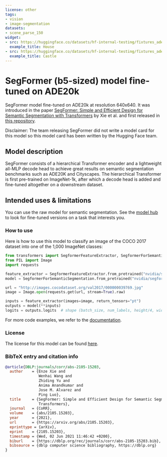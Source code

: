 ```yaml
---
license: other
tags:
- vision
- image-segmentation
datasets:
- scene_parse_150
widget:
- src: https://huggingface.co/datasets/hf-internal-testing/fixtures_ade20k/resolve/main/ADE_val_00000001.jpg
  example_title: House
- src: https://huggingface.co/datasets/hf-internal-testing/fixtures_ade20k/resolve/main/ADE_val_00000002.jpg
  example_title: Castle
---
```


# SegFormer (b5-sized) model fine-tuned on ADE20k

SegFormer model fine-tuned on ADE20k at resolution 640x640. It was introduced in the paper [SegFormer: Simple and Efficient Design for Semantic Segmentation with Transformers](https://arxiv.org/abs/2105.15203) by Xie et al. and first released in [this repository](https://github.com/NVlabs/SegFormer). 

Disclaimer: The team releasing SegFormer did not write a model card for this model so this model card has been written by the Hugging Face team.

## Model description

SegFormer consists of a hierarchical Transformer encoder and a lightweight all-MLP decode head to achieve great results on semantic segmentation benchmarks such as ADE20K and Cityscapes. The hierarchical Transformer is first pre-trained on ImageNet-1k, after which a decode head is added and fine-tuned altogether on a downstream dataset.

## Intended uses & limitations

You can use the raw model for semantic segmentation. See the [model hub](https://huggingface.co/models?other=segformer) to look for fine-tuned versions on a task that interests you.

### How to use

Here is how to use this model to classify an image of the COCO 2017 dataset into one of the 1,000 ImageNet classes:

```python
from transformers import SegformerFeatureExtractor, SegformerForSemanticSegmentation
from PIL import Image
import requests

feature_extractor = SegformerFeatureExtractor.from_pretrained("nvidia/segformer-b5-finetuned-ade-512-512")
model = SegformerForSemanticSegmentation.from_pretrained("nvidia/segformer-b5-finetuned-ade-512-512")

url = "http://images.cocodataset.org/val2017/000000039769.jpg"
image = Image.open(requests.get(url, stream=True).raw)

inputs = feature_extractor(images=image, return_tensors="pt")
outputs = model(**inputs)
logits = outputs.logits  # shape (batch_size, num_labels, height/4, width/4)
```

For more code examples, we refer to the [documentation](https://huggingface.co/transformers/model_doc/segformer.html#).

### License

The license for this model can be found [here](https://github.com/NVlabs/SegFormer/blob/master/LICENSE).

### BibTeX entry and citation info

```bibtex
@article{DBLP:journals/corr/abs-2105-15203,
  author    = {Enze Xie and
               Wenhai Wang and
               Zhiding Yu and
               Anima Anandkumar and
               Jose M. Alvarez and
               Ping Luo},
  title     = {SegFormer: Simple and Efficient Design for Semantic Segmentation with
               Transformers},
  journal   = {CoRR},
  volume    = {abs/2105.15203},
  year      = {2021},
  url       = {https://arxiv.org/abs/2105.15203},
  eprinttype = {arXiv},
  eprint    = {2105.15203},
  timestamp = {Wed, 02 Jun 2021 11:46:42 +0200},
  biburl    = {https://dblp.org/rec/journals/corr/abs-2105-15203.bib},
  bibsource = {dblp computer science bibliography, https://dblp.org}
}
```
